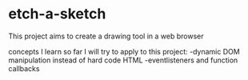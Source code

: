 # etch-a-sketch
This project aims to create a drawing tool in a web browser

concepts I learn so far I will try to apply to this project:
-dynamic DOM manipulation instead of hard code HTML
-eventlisteners and function callbacks
